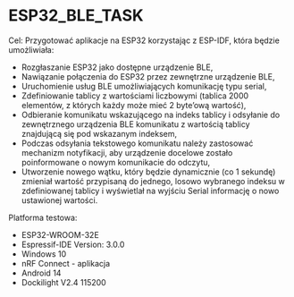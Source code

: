 # ESP32_BLE_TASK

Cel: Przygotować aplikacje na ESP32 korzystając z ESP-IDF, która będzie umożliwiała:

  - Rozgłaszanie ESP32 jako dostępne urządzenie BLE,
  - Nawiązanie połączenia do ESP32 przez zewnętrzne urządzenie BLE,
  - Uruchomienie usług BLE umożliwiających komunikację typu serial,
  - Zdefiniowanie tablicy z wartościami liczbowymi (tablica 2000 elementów, z których każdy może mieć 2 byte’ową wartość),
  - Odbieranie komunikatu wskazującego na indeks tablicy i odsyłanie do zewnętrznego urządzenia BLE komunikatu z wartością tablicy znajdującą się pod wskazanym indeksem,
  - Podczas odsyłania tekstowego komunikatu należy zastosować mechanizm notyfikacji, aby urządzenie docelowe zostało poinformowane o nowym komunikacie do odczytu,
  - Utworzenie nowego wątku, który będzie dynamicznie (co 1 sekundę) zmieniał wartość przypisaną do jednego, losowo wybranego indeksu w zdefiniowanej tablicy i wyświetlał na wyjściu Serial informację o nowo         ustawionej wartości.

Platforma testowa: 
- ESP32-WROOM-32E
- Espressif-IDE Version: 3.0.0
- Windows 10
- nRF Connect - aplikacja
- Android 14
- Dockilight V2.4 115200
